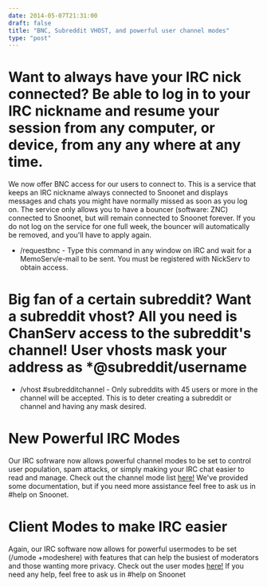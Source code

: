 ```yaml
--- 
date: 2014-05-07T21:31:00
draft: false
title: "BNC, Subreddit VHOST, and powerful user channel modes"
type: "post"
---
```


# Want to always have your IRC nick connected? Be able to log in to your IRC nickname and resume your session from any computer, or device, from any any where at any time.
We now offer BNC access for our users to connect to. This is a service that keeps an IRC nickname always connected to Snoonet and displays messages and chats you might have normally missed as soon as you log on. The service only allows you to have a bouncer (software: ZNC) connected to Snoonet, but will remain connected to Snoonet forever. If you do not log on the service for one full week, the bouncer will automatically be removed, and you'll have to apply again.

+ /requestbnc - Type this command in any window on IRC and wait for a MemoServ/e-mail to be sent. You must be registered with NickServ to obtain access.

# Big fan of a certain subreddit? Want a subreddit vhost? All you need is ChanServ access to the subreddit's channel! User vhosts mask your address as *@subreddit/username

+ /vhost #subredditchannel - Only subreddits with 45 users or more in the channel will be accepted. This is to deter creating a subreddit or channel and having any mask desired.

# New Powerful IRC Modes
Our IRC sofrware now allows powerful channel modes to be set to control user population, spam attacks, or simply making your IRC chat easier to read and manage. Check out the channel mode list [here!](/modes) We've provided some documentation, but if you need more assistance feel free to ask us in #help on Snoonet.

# Client Modes to make IRC easier
Again, our IRC software now allows for powerful usermodes to be set (/umode +modeshere) with features that can help the busiest of moderators and those wanting more privacy. Check out the user modes [here!](/umodes) If you need any help, feel free to ask us in #help on Snoonet